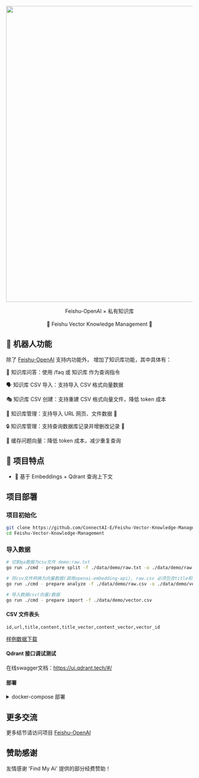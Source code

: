 

<p align='center'>
    <img src='https://user-images.githubusercontent.com/50035229/233825222-0add62d1-e12f-41ef-86d5-4bf3d0f96d84.png' alt='' width='800'/>
</p>

<p align='center'>
   Feishu-OpenAI × 私有知识库
<br>
<br>
    🚀 Feishu Vector Knowledge Management 🚀
</p>

## 👻 机器人功能

除了 [Feishu-OpenAI](https://github.com/ConnectAI-E/Feishu-OpenAI) 支持内功能外，
增加了知识库功能，其中具体有：

💬 知识库问答：使用 /faq 或 知识库 作为查询指令

🗣 知识库 CSV 导入：支持导入 CSV 格式向量数据

🎭 知识库 CSV 创建：支持重建 CSV 格式向量文件，降低 token 成本 

📝 知识库管理：支持导入 URL 网页、文件数据 🚧

🔒 知识库管理：支持查询数据库记录并增删改记录 🚧

🍊 缓存问题向量：降低 token 成本，减少重复查询

## 🌟 项目特点

- 🥒 基于 Embeddings + Qdrant 查询上下文


## 项目部署

### 项目初始化

```sh
git clone https://github.com/ConnectAI-E/Feishu-Vector-Knowledge-Management
cd Feishu-Vector-Knowledge-Management
```


### 导入数据
```sh
# 切割qa数据为csv文件 demo:raw.txt 
go run ./cmd - prepare split -f ./data/demo/raw.txt -o ./data/demo/raw.csv

# 将csv文件转换为向量数据(调用openai-embedding-api), raw.csv 必须包含title和content字段
go run ./cmd - prepare analyze -f ./data/demo/raw.csv -o ./data/demo/vector.csv

# 导入数据csv(向量)数据
go run ./cmd - prepare import -f ./data/demo/vector.csv
```

#### CSV 文件表头
```csv
id,url,title,content,title_vector,content_vector,vector_id
```
[样例数据下载](./data/demo/data.csv)

#### Qdrant 接口调试测试

在线swagger文档：https://ui.qdrant.tech/#/

#### 部署

<details>
    <summary>docker-compose 部署</summary>
<br>

编辑 docker-compose.yaml，通过 environment 配置相应环境变量（或者通过 volumes 挂载相应配置文件），然后运行下面的命令即可

```bash
# 构建镜像
docker compose build

# 启动服务
docker compose up -d

# 停止服务
docker compose down
```

事件回调地址: http://IP:9000/webhook/event
卡片回调地址: http://IP:9000/webhook/card


</details>

## 更多交流

更多结节请访问项目 [Feishu-OpenAI](https://github.com/ConnectAI-E/Feishu-OpenAI)

## 赞助感谢

友情感谢 'Find My Ai' 提供的部分经费赞助！

